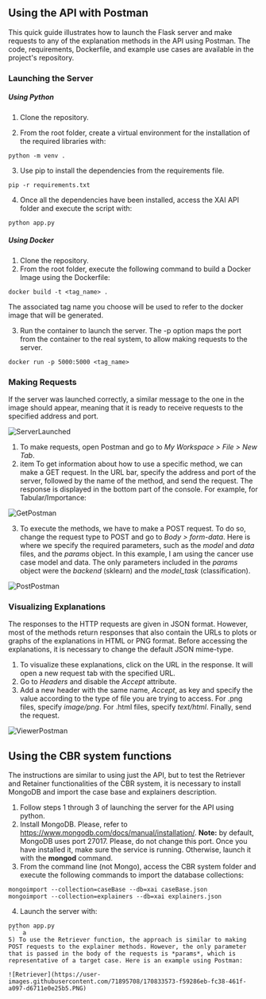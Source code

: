 ## Using the API with Postman

This quick guide illustrates how to launch the Flask server and make requests to any of the explanation methods in the API using Postman. The code, requirements, Dockerfile, and example use cases are available in the project's repository.

### Launching the Server

##### Using Python

1) Clone the repository.

2) From the root folder, create a virtual environment for the installation of the required libraries with:

           
```console
python -m venv .
```
                
            
3) Use pip to install the dependencies from the requirements file.

```console
pip -r requirements.txt
```
            
4) Once all the dependencies have been installed, access the XAI API folder and execute the script with:

```console
python app.py
```
    

##### Using Docker

1) Clone the repository.
2) From the root folder, execute the following command to build a Docker Image using the Dockerfile:
    
```console
docker build -t <tag_name> .
```
The associated tag name you choose will be used to refer to the docker image that will be generated.

3) Run the container to launch the server. The -p option maps the port from the container to the real system, to allow making requests to the server.

```console
docker run -p 5000:5000 <tag_name>
```
    
### Making Requests

If the server was launched correctly, a similar message to the one in the image should appear, meaning that it is ready to receive requests to the specified address and port.

![ServerLaunched](https://user-images.githubusercontent.com/71895708/170830447-760dce21-69b3-4538-ab37-22f6d058ed1f.PNG)

1) To make requests, open Postman and go to *My Workspace > File > New Tab*.
2) item To get information about how to use a specific method, we can make a GET request. In the URL bar, specify the address and port of the server, followed by the name of the method, and send the request. The response is displayed in the bottom part of the console. For example, for Tabular/Importance:
    
![GetPostman](https://user-images.githubusercontent.com/71895708/170830521-5fa44c83-c121-4903-9621-d04feb94e121.PNG)
    
3) To execute the methods, we have to make a POST request. To do so, change the request type to POST and go to *Body > form-data*. Here is where we specify the required parameters, such as the *model* and *data* files, and the *params* object. In this example, I am using the cancer use case model and data. The only parameters included in the *params* object were the *backend* (sklearn) and the *model\_task* (classification).

![PostPostman](https://user-images.githubusercontent.com/71895708/170830600-62e2fdea-dc15-4dee-b0eb-9e2c24942b3b.PNG)


### Visualizing Explanations

The responses to the HTTP requests are given in JSON format. However, most of the methods return responses that also contain the URLs to plots or graphs of the explanations in HTML or PNG format. Before accessing the explanations, it is necessary to change the default JSON mime-type.

1) To visualize these explanations, click on the URL in the response. It will open a new request tab with the specified URL.
2) Go to *Headers* and disable the *Accept* attribute.
3) Add a new header with the same name, *Accept*, as key and specify the value according to the type of file you are trying to access. For .png files, specify *image/png*. For .html files, specify *text/html*. Finally, send the request.
    
![ViewerPostman](https://user-images.githubusercontent.com/71895708/170830655-23bb69f2-321d-4851-acb9-d8012b51ae2c.PNG)
    
## Using the CBR system functions

The instructions are similar to using just the API, but to test the Retriever and Retainer functionalities of the CBR system, it is necessary to install MongoDB and import the case base and explainers description.

1) Follow steps 1 through 3 of launching the server for the API using python.
2) Install MongoDB. Please, refer to https://www.mongodb.com/docs/manual/installation/. **Note:** by default, MongoDB uses port 27017. Please, do not change this port. Once you have installed it, make sure the service is running. Otherwise, launch it with the **mongod** command.
3) From the command line (not Mongo), access the CBR system folder and execute the following commands to import the database collections:
```console
mongoimport --collection=caseBase --db=xai caseBase.json
mongoimport --collection=explainers --db=xai explainers.json
```
4) Launch the server with:

```console
python app.py
``` a 
5) To use the Retriever function, the approach is similar to making POST requests to the explainer methods. However, the only parameter that is passed in the body of the requests is *params*, which is representative of a target case. Here is an example using Postman:

![Retriever](https://user-images.githubusercontent.com/71895708/170833573-f59286eb-fc38-461f-a097-d6711e0e25b5.PNG)

